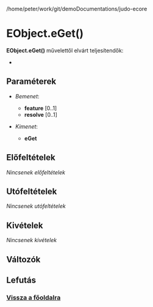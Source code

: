 
/home/peter/work/git/demoDocumentations/judo-ecore


# EObject.eGet()
**EObject.eGet()** művelettől elvárt teljesítendők:

- 

##  Paraméterek
- *Bemenet*:
  - **feature** [0..1] 
  - **resolve** [0..1] 

- *Kimenet*:
  - **eGet**  

##  Előfeltételek

*Nincsenek előfeltételek*


##  Utófeltételek

*Nincsenek utófeltételek*

##  Kivételek

*Nincsenek kivételek*


##  Változók

##  Lefutás

###  [Vissza a főoldalra](./../../index.md)
